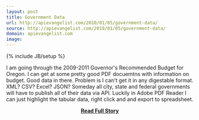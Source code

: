 ```yaml
---
layout: post
title: Government Data
url: http://apievangelist.com/2010/01/05/government-data/
source: http://apievangelist.com/2010/01/05/government-data/
domain: apievangelist.com
image: 
---
```

{% include JB/setup %}<p>I am going through the 2009-2011 Governor's Recommended Budget for Oregon. I can get at some pretty good PDF docuemtns with information on budget. Good data in there.
Problem is I can't get it in any digestable format. XML? CSV? Excel? JSON?
Someday all city, state and federal governments will have to publish all of their data via API.
Luckily in Adobe PDF Reader I can just highlight the tabular data, right click and and export to spreadsheet.</p>
<center><p><a href="http://apievangelist.com/2010/01/05/government-data/" style='padding:25px; font-sze:18px; font-weight: bold;'>Read Full Story</a></p></center>
